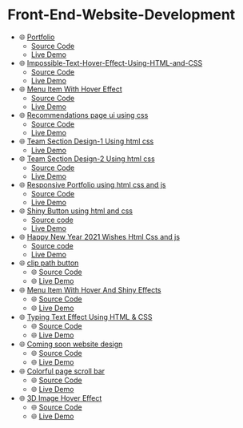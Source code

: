# Front-End-Website-Development
- 🌐 [Portfolio](https://rohan-cce.github.io) 
  - [Source Code](https://github.com/rohan-cce/rohan-cce.github.io)
  - [Live Demo](https://rohan-cce.github.io) 
- 🌐 [Impossible-Text-Hover-Effect-Using-HTML-and-CSS](https://rohan-cce.github.io/Impossible-Text-Hover-Effect-Using-HTML-and-CSS) 
  - [Source Code](https://github.com/rohan-cce/Impossible-Text-Hover-Effect-Using-HTML-and-CSS)
  - [Live Demo](https://rohan-cce.github.io/Impossible-Text-Hover-Effect-Using-HTML-and-CSS) 
- 🌐 [Menu Item With Hover Effect](https://rohan-cce.github.io/Menu-Item-With-Hover-Effects/)
  - [Source Code](https://github.com/rohan-cce/Menu-Item-With-Hover-Effects)
  - [Live Demo](https://rohan-cce.github.io/Menu-Item-With-Hover-Effects/)
- 🌐 [Recommendations page ui using css ](https://rohan-cce.github.io/Recommendations-page-ui-using-css/)
  - [Source Code](https://github.com/rohan-cce/Recommendations-page-ui-using-css)
  - [Live Demo](https://rohan-cce.github.io/Recommendations-page-ui-using-css/)
- 🌐 [Team Section Design-1 Using html css](https://rohan-cce.github.io/team-section-using-html-css/)
  - [Live Demo](https://rohan-cce.github.io/team-section-using-html-css/)
- 🌐 [Team Section Design-2 Using html css](https://mind-captivators.github.io/)
  - [Source Code](https://github.com/Mind-Captivators/Mind-Captivators.github.io)
  - [Live Demo](https://mind-captivators.github.io/)
- 🌐 [Responsive Portfolio using html css and js](https://rohan-cce.github.io/responsive-portfolio/)
  - [Source Code](https://github.com/rohan-cce/responsive-portfolio)
  - [Live Demo](https://rohan-cce.github.io/responsive-portfolio/)
- 🌐 [Shiny Button using html and css](https://rohan-cce.github.io/shiny-button-using-html-css/)
  - [Source code](https://github.com/rohan-cce/shiny-button-using-html-css)
  - [Live Demo](https://rohan-cce.github.io/shiny-button-using-html-css/)
- 🌐 [Happy New Year 2021 Wishes Html Css and js](https://rohan-cce.github.io/2021-new-year-wishes/)
  - [Source code](https://github.com/rohan-cce/2021-new-year-wishes)
  - [Live Demo](https://rohan-cce.github.io/2021-new-year-wishes/)
- 🌐 [clip path button](https://codepen.io/rohan-cce/pen/KKgeMeN)
    - 🌐 [Source Code](https://github.com/rohan-cce/html-css-components/tree/main/clip%20path%20button)
    - 🌐 [Live Demo](https://codepen.io/rohan-cce/pen/KKgeMeN)
- 🌐 [Menu Item With Hover And Shiny Effects](https://rohan-cce.github.io/Menu-Item-With-Hover-And-Shiny-Effects/)
    - 🌐 [Source Code](https://github.com/rohan-cce/Menu-Item-With-Hover-And-Shiny-Effects)
    - 🌐 [Live Demo](https://rohan-cce.github.io/Menu-Item-With-Hover-And-Shiny-Effects/)
- 🌐 [Typing Text Effect Using HTML & CSS](https://rohan-cce.github.io/Typing-text-effect-using-css/)
    - 🌐 [Source Code](https://github.com/rohan-cce/Typing-text-effect-using-css)
    - 🌐 [Live Demo](https://rohan-cce.github.io/Typing-text-effect-using-css/)
- 🌐 [Coming soon website design](https://rohan-cce.github.io/coming-soon-website-design/)
    - 🌐 [Source Code](https://github.com/rohan-cce/coming-soon-website-design)
    - 🌐 [Live Demo](https://rohan-cce.github.io/coming-soon-website-design/)
- 🌐 [Colorful page scroll bar](https://rohan-cce.github.io/colourful-page-scroll-progress-bar/)
    - 🌐 [Source Code](https://github.com/rohan-cce/colourful-page-scroll-progress-bar)
    - 🌐 [Live Demo](https://rohan-cce.github.io/colourful-page-scroll-progress-bar/)
- 🌐 [3D Image Hover Effect](https://rohan-cce.github.io/3D-Image-Hover-Effect/)
    - 🌐 [Source Code](https://github.com/rohan-cce/3D-Image-Hover-Effect)
    - 🌐 [Live Demo](https://rohan-cce.github.io/3D-Image-Hover-Effect/)